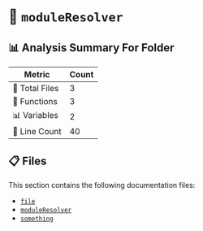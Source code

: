 # 📁 `moduleResolver`

## 📊 Analysis Summary For Folder

| Metric | Count |
|--------|-------|
| 📁 Total Files | 3 |
| 🔧 Functions | 3 |
| 📊 Variables | 2 |
| 🔢 Line Count | 40 |


## 📋 Files

This section contains the following documentation files:

- [`file`](./file.md)
- [`moduleResolver`](./moduleResolver.md)
- [`something`](./something.md)
